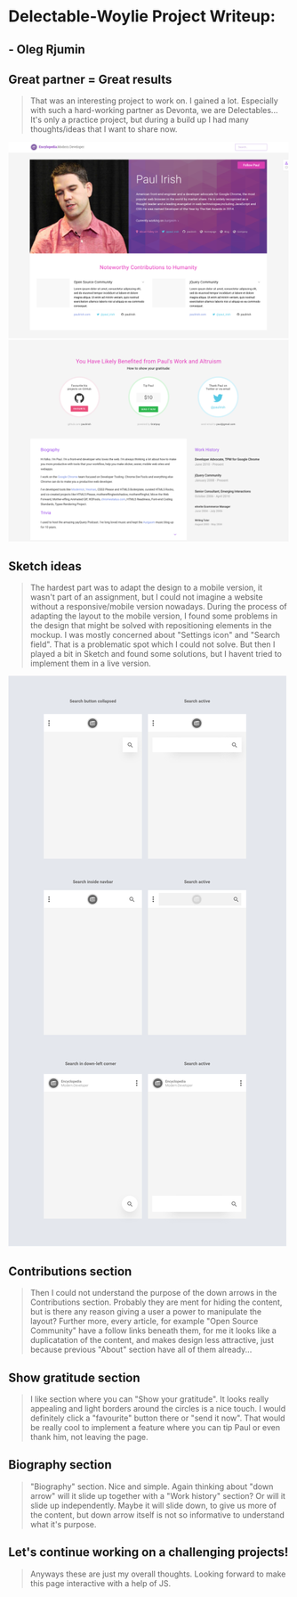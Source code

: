 # Delectable-Woylie Project Writeup:
## - Oleg Rjumin

## Great partner = Great results

> That was an interesting project to work on. I gained a lot. Especially with such a hard-working partner as Devonta, we are Delectables... It's only a practice project, but during a build up I had many thoughts/ideas that I want to share now.


![part1](writeups/part1.png)
![part2](writeups/part2.png)

## Sketch ideas
> The hardest part was to adapt the design to a mobile version, it wasn't part of an assignment, but I could not imagine a website without a responsive/mobile version nowadays. During the process of adapting the layout to the mobile version, I found some problems in the design that might be solved with repositioning elements in the mockup. I was mostly concerned about "Settings icon" and "Search field". That is a problematic spot which I could not solve. But then I played a bit in Sketch and found some solutions, but I havent tried to implement them in a live version.

![search](writeups/search.png)

## Contributions section
> Then I could not understand the purpose of the down arrows in the Contributions section. Probably they are ment for hiding the content, but is there any reason giving a user a power to manipulate the layout? Further more, every article, for example "Open Source Community" have a follow links beneath them, for me it looks like a duplicatation of the content, and makes design less attractive, just because previous "About" section have all of them already...

## Show gratitude section
> I like section where you can "Show your gratitude". It looks really appealing and light borders around the circles is a nice touch. I would definitely click a "favourite" button there or "send it now". That would be really cool to implement a feature where you can tip Paul or even thank him, not leaving the page.

## Biography section
> "Biography" section. Nice and simple. Again thinking about "down arrow" will it slide up together with a "Work history" section? Or will it slide up independently. Maybe it will slide down, to give us more of the content, but down arrow itself is not so informative to understand what it's purpose.

## Let's continue working on a challenging projects!
> Anyways these are just my overall thoughts. Looking forward to make this page interactive with a help of JS.


